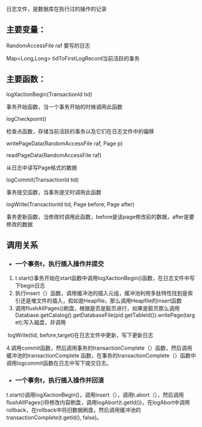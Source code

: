 日志文件，是数据库在执行过的操作的记录

## 主要变量：

RandomAccessFile raf 要写的日志

Map<Long,Long> tidToFirstLogRecord当前活跃的事务

## 主要函数：

logXactionBegin(TransactionId tid)

事务开始函数，当一个事务开始的时候调用此函数

logCheckpoint()

检查点函数，存储当前活跃的事务以及它们在日志文件中的偏移

writePageData(RandomAccessFile raf, Page p)

readPageData(RandomAccessFile raf)

从日志中读写Page格式的数据

logCommit(TransactionId tid)

事务提交函数，当事务提交时调用此函数

logWrite(TransactionId tid, Page before,
                                   Page after)

事务更新函数，当修改时调用此函数，before是该page修改前的数据，after是要修改的数据

## 调用关系

- ### 一个事务t，执行插入操作并提交

1. t.start()事务开始在start函数中调用logXactionBegin()函数，在日志文件中写下begin日志
2. 执行insert（）函数，调用缓冲池的插入元组，缓冲池利用多肽特性找到是索引还是堆文件的插入，假如是Heapfile，那么调用Heapfile的insert函数
3. 调用flushAllPages()刷盘，根据是否是脏页进行，如果是脏页那么调用Database.getCatalog().getDatabaseFile(pid.getTableId()).writePage(target);写入磁盘，并调用

​       logWrite(tid, before,target)在日志文件中更新，写下更新日志

   4.调用commit函数，然后调用事务的transactionComplete（）函数，然后调用缓冲池的transactionComplete       函数，在事务的transactionComplete（）函数中调用logcommit函数在日志中写下提交日志。

- ### 一个事务t，执行插入操作并回滚

t.start()调用logXactionBegin()，调用insert（），调用t.abort（），然后调用flushAllPages()将修改内容刷盘，调用logAbort(t.getId())，在logAbort中调用rollback，在rollback中将旧数据刷盘，然后调用缓冲池的transactionComplete(t.getId(), false)。
